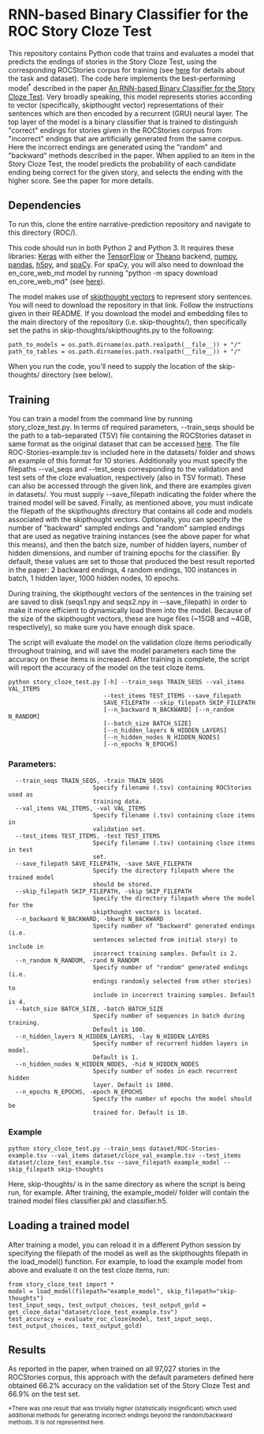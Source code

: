 # RNN-based Binary Classifier for the ROC Story Cloze Test
This repository contains Python code that trains and evaluates a model that predicts the endings of stories in the Story Cloze Test, using the corresponding ROCStories corpus for training (see [here](http://cs.rochester.edu/nlp/rocstories/) for details about the task and dataset). The code here implements the best-performing model<sup>*</sup> described in the paper [An RNN-based Binary Classifier for the Story Cloze Test](https://roemmele.github.io/publications/eacl2017_storyclozetest_cameraready.pdf). Very broadly speaking, this model represents stories according to vector (specifically, skipthought vector) representations of their sentences which are then encoded by a recurrent (GRU) neural layer. The top layer of the model is a binary classifier that is trained to distinguish "correct" endings for stories given in the ROCStories corpus from "incorrect" endings that are artificially generated from the same corpus. Here the incorrect endings are generated using the "random" and "backward" methods described in the paper. When applied to an item in the Story Cloze Test, the model predicts the probability of each candidate ending being correct for the given story, and selects the ending with the higher score. See the paper for more details.

## Dependencies

To run this, clone the entire narrative-prediction repository and navigate to this directory (ROC/). 

This code should run in both Python 2 and Python 3. It requires these libraries: [Keras](keras.io) with either the [TensorFlow](https://www.tensorflow.org/) or [Theano](http://deeplearning.net/software/theano/) backend, [numpy](numpy.org), [pandas](http://pandas.pydata.org/), [h5py](http://www.h5py.org/), and [spaCy](https://spacy.io/). For spaCy, you will also need to download the en_core_web_md model by running "python -m spacy download en_core_web_md" (see [here](https://spacy.io/models/en#en_core_web_md)).

The model makes use of [skipthought vectors](https://github.com/ryankiros/skip-thoughts) to represent story sentences. You will need to download the repository in that link. Follow the instructions given in their README. If you download the model and embedding files to the main directory of the repository (i.e. skip-thoughts/), then specifically set the paths in skip-thoughts/skipthoughts.py to the following:

```
path_to_models = os.path.dirname(os.path.realpath(__file__)) + "/"
path_to_tables = os.path.dirname(os.path.realpath(__file__)) + "/"
```

When you run the code, you'll need to supply the location of the skip-thoughts/ directory (see below).

## Training

You can train a model from the command line by running story_cloze_test.py. In terms of required parameters, --train_seqs should be the path to a tab-separated (TSV) file containing the ROCStories dataset in same format as the original dataset that can be accessed [here](http://cs.rochester.edu/nlp/rocstories/). The file ROC-Stories-example.tsv is included here in the datasets/ folder and shows an example of this format for 10 stories. Additionally you must specify the filepaths --val_seqs and --test_seqs corresponding to the validation and test sets of the cloze evaluation, respectively (also in TSV format). These can also be accessed through the given link, and there are examples given in datasets/. You must supply --save_filepath indicating the folder where the trained model will be saved. Finally, as mentioned above, you must indicate the filepath of the skipthoughts directory that contains all code and models associated with the skipthought vectors. Optionally, you can specify the number of "backward" sampled endings and "random" sampled endings that are used as negative training instances (see the above paper for what this means), and then the batch size, number of hidden layers, number of hidden dimensions, and number of training epochs for the classifier. By default, these values are set to those that produced the best result reported in the paper: 2 backward endings, 4 random endings, 100 instances in batch, 1 hidden layer, 1000 hidden nodes, 10 epochs.

During training, the skipthought vectors of the sentences in the training set are saved to disk (seqs1.npy and seqs2.npy in --save_filepath) in order to make it more efficient to dynamically load them into the model. Because of the size of the skipthought vectors, these are huge files (~15GB and ~4GB, respectively), so make sure you have enough disk space.

The script will evaluate the model on the validation cloze items periodically throughout training, and will save the model parameters each time the accuracy on these items is increased. After training is complete, the script will report the accuracy of the model on the test cloze items.

```
python story_cloze_test.py [-h] --train_seqs TRAIN_SEQS --val_items VAL_ITEMS
                           --test_items TEST_ITEMS --save_filepath
                           SAVE_FILEPATH --skip_filepath SKIP_FILEPATH
                           [--n_backward N_BACKWARD] [--n_random N_RANDOM]
                           [--batch_size BATCH_SIZE]
                           [--n_hidden_layers N_HIDDEN_LAYERS]
                           [--n_hidden_nodes N_HIDDEN_NODES]
                           [--n_epochs N_EPOCHS]
```
### Parameters:
```
  --train_seqs TRAIN_SEQS, -train TRAIN_SEQS
                        Specify filename (.tsv) containing ROCStories used as
                        training data.
  --val_items VAL_ITEMS, -val VAL_ITEMS
                        Specify filename (.tsv) containing cloze items in
                        validation set.
  --test_items TEST_ITEMS, -test TEST_ITEMS
                        Specify filename (.tsv) containing cloze items in test
                        set.
  --save_filepath SAVE_FILEPATH, -save SAVE_FILEPATH
                        Specify the directory filepath where the trained model
                        should be stored.
  --skip_filepath SKIP_FILEPATH, -skip SKIP_FILEPATH
                        Specify the directory filepath where the model for the
                        skipthought vectors is located.
  --n_backward N_BACKWARD, -bkwrd N_BACKWARD
                        Specify number of "backward" generated endings (i.e.
                        sentences selected from initial story) to include in
                        incorrect training samples. Default is 2.
  --n_random N_RANDOM, -rand N_RANDOM
                        Specify number of "random" generated endings (i.e.
                        endings randomly selected from other stories) to
                        include in incorrect training samples. Default is 4.
  --batch_size BATCH_SIZE, -batch BATCH_SIZE
                        Specify number of sequences in batch during training.
                        Default is 100.
  --n_hidden_layers N_HIDDEN_LAYERS, -lay N_HIDDEN_LAYERS
                        Specify number of recurrent hidden layers in model.
                        Default is 1.
  --n_hidden_nodes N_HIDDEN_NODES, -hid N_HIDDEN_NODES
                        Specify number of nodes in each recurrent hidden
                        layer. Default is 1000.
  --n_epochs N_EPOCHS, -epoch N_EPOCHS
                        Specify the number of epochs the model should be
                        trained for. Default is 10.
```
### Example
```
python story_cloze_test.py --train_seqs dataset/ROC-Stories-example.tsv --val_items dataset/cloze_val_example.tsv --test_items dataset/cloze_test_example.tsv --save_filepath example_model --skip_filepath skip-thoughts
```

Here, skip-thoughts/ is in the same directory as where the script is being run, for example. After training, the example_model/ folder will contain the trained model files classifier.pkl and classifier.h5.

## Loading a trained model

After training a model, you can reload it in a different Python session by specifying the filepath of the model as well as the skipthoughts filepath in the load_model() function. For example, to load the example model from above and evaluate it on the test cloze items, run:

```
from story_cloze_test import *
model = load_model(filepath="example_model", skip_filepath="skip-thoughts")
test_input_seqs, test_output_choices, test_output_gold = get_cloze_data("dataset/cloze_test_example.tsv")
test_accuracy = evaluate_roc_cloze(model, test_input_seqs, test_output_choices, test_output_gold)
```

## Results

As reported in the paper, when trained on all 97,027 stories in the ROCStories corpus, this approach with the default parameters defined here obtained 66.2% accuracy on the validation set of the Story Cloze Test and 66.9% on the test set.

<sup>*There was one result that was trivially higher (statistically insignificant) which used additional methods for generating incorrect endings beyond the random/backward methods. It is not represented here. </sup>




